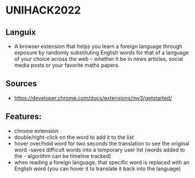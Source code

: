 # UNIHACK2022 #
## Languix ##
- A browser extension that helps you learn a foreign language through exposure by randomly substituting English words for that of a language of your choice across the web – whether it be in news articles, social media posts or your favorite maths papers. 
## Sources ##
- https://developer.chrome.com/docs/extensions/mv3/getstarted/      
## Features: ##
- chrome extension
- double/right-click on the word to add it to the list
- hover over/hold word for two seconds the translation to see the original word -saves difficult words into a temporary user list (words added to the - algorithm can be timeline tracked)
- when reading a foreign language, that specific word is replaced with an English word (you can hover it to translate it back into the language)
